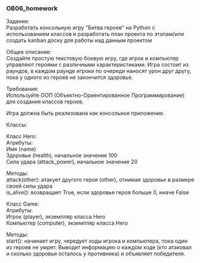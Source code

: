 ### OB06_homework

Задание: <br>
Разработать консольную игру "Битва героев" на Python с 
использованием классов и разработать план проекта по этапам/или 
создать kanban доску для работы над данным проектом

Общее описание:<br>
Создайте простую текстовую боевую игру, где игрок и компьютер 
управляют героями с различными характеристиками. 
Игра состоит из раундов, в каждом раунде игроки по очереди наносят 
урон друг другу, пока у одного из героев не закончится здоровье.

Требования:<br>
Используйте ООП (Объектно-Ориентированное Программирование) для 
создания классов героев.

Игра должна быть реализована как консольное приложение.


Классы:<br>

Класс Hero: <br>
Атрибуты:<br>
Имя (name) <br>
Здоровье (health), начальное значение 100 <br>
Сила удара (attack_power), начальное значение 20 <br>

Методы:<br>
attack(other): атакует другого героя (other), отнимая здоровье в 
размере своей силы удара <br>
is_alive(): возвращает True, если здоровье героя больше 0, иначе False<br>

Класс Game:<br>
Атрибуты:<br>
Игрок (player), экземпляр класса Hero<br>
Компьютер (computer), экземпляр класса Hero<br>

Методы:<br>
start(): начинает игру, чередует ходы игрока и компьютера, 
пока один из героев не умрет. Выводит информацию о каждом ходе 
(кто атаковал и сколько здоровья осталось у противника) и 
объявляет победителя.